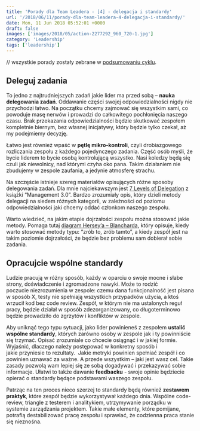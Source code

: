 ```yaml
---
title: 'Porady dla Team Leadera - [4] - delegacja i standardy'
url: '/2018/06/11/porady-dla-team-leadera-4-delegacja-i-standardy/'
date: Mon, 11 Jun 2018 05:52:01 +0000
draft: false
images: ['images/2018/05/action-2277292_960_720-1.jpg']
category: 'Leadership'
tags: ['leadership']
---
```


// wszystkie porady zostały zebrane w [podsumowaniu cyklu](/2018/05/17/porady-dla-team-leadera-podsumowanie/).

## Deleguj zadania

To jedno z najtrudniejszych zadań jakie lider ma przed sobą – **nauka delegowania zadań**. Oddawanie części swojej odpowiedzialności nigdy nie przychodzi łatwo. Na początku chcemy zajmować się wszystkim sami, co powoduje masę nerwów i prowadzi do całkowitego pochłonięcia naszego czasu. Brak przekazania odpowiedzialności będzie skutkować zespołem kompletnie biernym, bez własnej inicjatywy, który będzie tylko czekał, aż my podejmiemy decyzję.

Łatwo jest również wpaść w **pętlę mikro-kontroli**, czyli drobiazgowego rozliczania zespołu z każdego pojedynczego zadania. Część osób myśli, że bycie liderem to bycie osobą kontrolującą wszystko. Nasi koledzy będą się czuli jak niewolnicy, nad którymi czyha oko pana. Takim działaniem nie zbudujemy w zespole zaufania, a jedynie atmosferę strachu.

Na szczęście istnieje szereg materiałów opisujących różne sposoby delegowania zadań. Dla mnie najciekawszym jest [7 Levels of Delegation](https://www.techrepublic.com/blog/career-management/7-levels-of-delegation/) z książki “Management 3.0”. Bardzo zrozumiały opis, który dzieli metody delegacji na siedem różnych kategorii, w zależności od poziomu odpowiedzialności jaki chcemy oddać członkom naszego zespołu.

Warto wiedzieć, na jakim etapie dojrzałości zespołu można stosować jakie metody. Pomaga tutaj [diagram Hersey’a – Blancharda](https://www.project-management-skills.com/situational-leadership-model.html), który opisuje, kiedy warto stosować metody typu: “zrób to, zrób tamto”, a kiedy zespół jest na takim poziomie dojrzałości, że będzie bez problemu sam dobierał sobie zadania.

## Opracujcie wspólne standardy

Ludzie pracują w różny sposób, każdy w oparciu o swoje mocne i słabe strony, doświadczenie i zgromadzone nawyki. Może to rodzić poczucie niezrozumienia w zespole: czemu dana funkcjonalność jest pisana w sposób X, testy nie spełniają wszystkich przypadków użycia, a ktoś wrzucił kod bez code review. Zespół, w którym nie ma ustalonych reguł pracy, będzie działał w sposób zdezorganizowany, co długoterminowo będzie prowadziło do zgrzytów i konfliktów w zespole.

Aby uniknąć tego typu sytuacji, jako lider powinieneś z zespołem **ustalić wspólne standardy**, których zarówno osoby w zespole jak i ty powinniście się trzymać. Opisać zrozumiale co chcecie osiągnąć i w jakiej formie. Wyjaśnić, dlaczego należy postępować w konkretny sposób i jakie przyniesie to rezultaty.  Jakie metryki powinien spełniać zespół i co powinien uznawać za ważne. A przede wszystkim – jaki jest wasz cel. Takie zasady pozwolą wam lepiej się ze sobą dogadywać i przekazywać sobie informacje. Ułatwi to także dawanie **feedbacku** - swoje opinie będziecie opierać o standardy będące podstawami waszego zespołu.

Patrząc na ten proces nieco szerzej to standardy będą również **zestawem praktyk**, które zespół będzie wykorzystywał każdego dnia. Wspólne code-review, triangle z testerem i analitykiem, utrzymywanie porządku w systemie zarządzania projektem. Takie małe elementy, które pomijane, potrafią destabilizować pracę zespołu i sprawiać, że codzienna praca stanie się nieznośna.